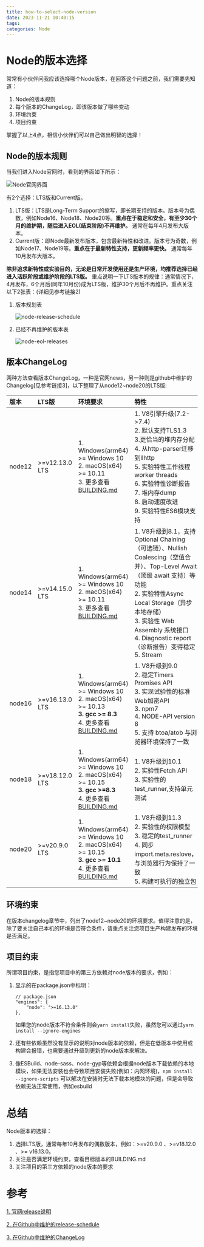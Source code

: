```yaml
---
title: how-to-select-node-version
date: 2023-11-21 10:40:15
tags:
categories: Node
---
```


# Node的版本选择

常常有小伙伴问我应该选择哪个Node版本，在回答这个问题之前，我们需要先知道：
1. Node的版本规则
2. 每个版本的ChangeLog，即该版本做了哪些变动
3. 环境约束
4. 项目约束

掌握了以上4点，相信小伙伴们可以自己做出明智的选择！

## Node的版本规则

当我们进入Node官网时，看到的界面如下所示：

![Node官网界面](https://vip.helloimg.com/images/2023/11/23/owyyVC.png)

有2个选择：LTS版和Current版。
1. LTS版：LTS是Long-Term Support的缩写，即长期支持的版本。版本号为偶数，例如Node16、Node18、Node20等。**重点在于稳定和安全，有至少30个月的维护期，随后进入EOL(结束阶段)不再维护。** 通常在每年4月发布大版本。
2. Current版：即Node最新发布版本，包含最新特性和改进。版本号为奇数，例如Node17、Node19等。**重点在于最新特性支持，更新频率更快。** 通常每年10月发布大版本。

**除非追求新特性或实验目的，无论是日常开发使用还是生产环境，均推荐选择已经进入活跃阶段或维护阶段的LTS版。** 重点说明一下LTS版本的规律：通常情况下，4月发布，6个月后(同年10月份)成为LTS版，维护30个月后不再维护。重点关注以下2张表：(详细见参考链接2)

1. 版本规划表

    ![node-release-schedule](https://vip.helloimg.com/images/2023/11/23/owyg6T.png)

2. 已经不再维护的版本表

    ![node-eol-releases](https://vip.helloimg.com/images/2023/11/23/owyucS.png)

## 版本ChangeLog

两种方法查看版本ChangeLog，一种是官网news，另一种则是github中维护的Changelog[见参考链接3]，以下整理了从node12~node20的LTS版:

| 版本 | LTS版 | 环境要求 | 特性 |
| :--- | :--- | :--- | :--- |
| node12 | >=v12.13.0 LTS | 1. Windows(arm64) >= Windows 10 <br> 2. macOS(x64) >= 10.11 <br> 3. 更多查看[BUILDING.md](https://github.com/nodejs/node/blob/v12.x/BUILDING.md#platform-list) | 1. V8引擎升级(7.2->7.4) <br> 2. 默认支持TLS1.3 <br> 3.更恰当的堆内存分配 <br> 4. 从http-parser迁移到llhttp <br> 5. 实验特性工作线程worker threads <br> 6. 实验特性诊断报告 <br> 7. 堆内存dump <br> 8. 启动速度改进 <br> 9. 实验特性ES6模块支持 |
| node14 | >=v14.15.0 LTS | 1. Windows(arm64) >= Windows 10 <br> 2. macOS(x64) >= 10.11 <br> 3. 更多查看[BUILDING.md](https://github.com/nodejs/node/blob/v14.x/BUILDING.md#platform-list) | 1. V8升级到8.1，支持Optional Chaining（可选链）、Nullish Coalescing（空值合并）、Top-Level Await（顶级 await 支持）等功能 <br> 2. 实验特性Async Local Storage（异步本地存储）<br> 3. 实验性 Web Assembly 系统接口 <br> 4. Diagnostic report（诊断报告）变得稳定<br> 5. Stream |
| node16 | >=v16.13.0 LTS | 1. Windows(arm64) >= Windows 10 <br> 2. macOS(x64) >= 10.13 <br> **3. gcc >= 8.3** <br> 4. 更多查看[BUILDING.md](https://github.com/nodejs/node/blob/v16.x/BUILDING.md#platform-list) | 1. V8升级到9.0 <br> 2. 稳定Timers Promises API <br> 3. 实现试验性的标准Web加密API <br> 3. npm7 <br> 4. NODE-API version 8 <br> 5. 支持 btoa/atob 与浏览器环境保持了一致 |
| node18 | >=v18.12.0 LTS | 1. Windows(arm64) >= Windows 10 <br> 2. macOS(x64) >= 10.15 <br> **3. gcc >=8.3** <br> 4. 更多查看[BUILDING.md](https://github.com/nodejs/node/blob/v18.x/BUILDING.md#platform-list) | 1. V8升级到10.1 <br> 2. 实验性Fetch API <br> 3. 实验性的test_runner,支持单元测试 |
| node20 | >=v20.9.0 LTS | 1. Windows(arm64) >= Windows 10 <br> 2. macOS(x64) >= 10.15 <br> **3. gcc >= 10.1** <br> 4. 更多查看[BUILDING.md](https://github.com/nodejs/node/blob/v20.x/BUILDING.md#platform-list) | 1. V8升级到11.3 <br> 2. 实验性的权限模型 <br> 3. 稳定的test_runner <br> 4. 同步import.meta.reslove，与浏览器行为保持了一致 <br> 5. 构建可执行的独立包 |

## 环境约束

在版本changelog章节中，列出了node12~node20的环境要求。值得注意的是，除了要关注自己本机的环境是否符合条件，请重点关注您项目生产构建发布的环境是否满足。

## 项目约束

所谓项目约束，是指您项目中的第三方依赖对node版本的要求，例如：

1. 显示的在package.json中标明：

    ```
    // package.json
    "engines": {
        "node": ">=16.13.0"
    },
    ```

    如果您的node版本不符合条件则会`yarn install`失败，虽然您可以通过`yarn install --ignore-engines`

2. 还有些依赖虽然没有显示的说明对node版本的依赖，但是在低版本中使用或构建会报错，也需要通过升级到更新的node版本来解决。

3. 像ESBuild、node-sass、node-gyp等依赖会根据node版本下载依赖的本地模块，如果无法安装也会导致项目安装失败(例如：内网环境)，`npm install --ignore-scripts` 可以解决在安装时无法下载本地模块的问题，但是会导致依赖无法正常使用，例如esbuild

# 总结

Node版本的选择：
1. 选择LTS版，通常每年10月发布的偶数版本，例如：>=v20.9.0 、>=v18.12.0 、>= v16.13.0。
2. 关注是否满足环境约束，查看目标版本的BUILDING.md
3. 关注项目的第三方依赖的node版本的要求

# 参考

[1. 官网release说明](https://nodejs.org/en/about/previous-releases)

[2. 在Github中维护的release-schedule](https://github.com/nodejs/release#release-schedule)

[3. 在Github中维护的ChangeLog](https://github.com/nodejs/node/tree/main/doc/changelogs)